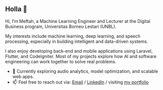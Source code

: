 ## Holla 👋

Hi, I’m Meftah, a Machine Learning Engineer and Lecturer at the Digital Business program, Universitas Borneo Lestari (UNBL).

My interests include machine learning, deep learning, and speech processing, especially in building intelligent and data-driven systems.

I also enjoy developing back-end and mobile applications using Laravel, Flutter, and CodeIgniter. Most of my projects explore how AI and software engineering can work together to solve real problems.

- 🌱 Currently exploring audio analytics, model optimization, and scalable web apps.
- 📫 Feel free to reach out via: [Email](mailto:meftah.mafazy@gmail.com) / [LinkedIn](https://www.linkedin.com/in/meftahmafazy/) / visiting [my portfolio](https://meftahmafazy.github.io/)
